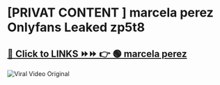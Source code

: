 
 # [PRIVAT CONTENT ] marcela perez Onlyfans Leaked zp5t8

## <h2><a href="https://clipsfans.com/marcela_perez&ref=git">🔗 Click to LINKS ⏩⏩ 👉 🟢 marcela perez </a></h2>

<a href="https://clipsfans.com/marcela_perez&ref=git" rel="nofollow" data-target="animated-image.originalLink"><img src="https://i.ibb.co.com/xMMVF88/686577567.gif" alt="Viral Video Original" style="max-width: 100%; display: inline-block;" data-target="animated-image.originalImage"></a>

